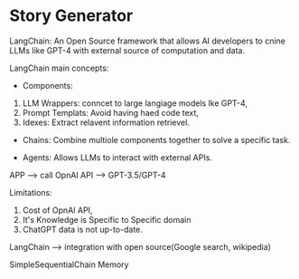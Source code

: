 # Story Generator 

LangChain:
An Open Source framework that allows AI developers to cnine LLMs like GPT-4
with external source of computation and data.

LangChain main concepts:
*  Components:
1. LLM Wrappers: conncet to large langiage models lke GPT-4,
2. Prompt Templats: Avoid having haed code text,
3. Idexes: Extract relavent information retrievel.

*  Chains:
Combine multiole components together to solve a specific task.

*  Agents:
Allows LLMs to interact with external APIs.



APP --> call OpnAI API --> GPT-3.5/GPT-4 



Limitations:
1. Cost of OpnAI API,
2. It's Knowledge is Specific to Specific domain
3. ChatGPT data is not up-to-date.

LangChain --> integration with open source(Google search, wikipedia)

SimpleSequentialChain
Memory
